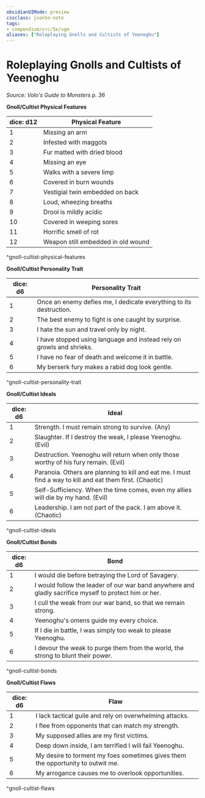 ```yaml
---
obsidianUIMode: preview
cssclass: json5e-note
tags:
- compendium/src/5e/vgm
aliases: ["Roleplaying Gnolls and Cultists of Yeenoghu"]
---
```

# Roleplaying Gnolls and Cultists of Yeenoghu
*Source: Volo's Guide to Monsters p. 36* 

**Gnoll/Cultist Physical Features**

| dice: d12 | Physical Feature |
|-----------|------------------|
| 1 | Missing an arm |
| 2 | Infested with maggots |
| 3 | Fur matted with dried blood |
| 4 | Missing an eye |
| 5 | Walks with a severe limp |
| 6 | Covered in burn wounds |
| 7 | Vestigial twin embedded on back |
| 8 | Loud, wheezing breaths |
| 9 | Drool is mildly acidic |
| 10 | Covered in weeping sores |
| 11 | Horrific smell of rot |
| 12 | Weapon still embedded in old wound |
^gnoll-cultist-physical-features

**Gnoll/Cultist Personality Trait**

| dice: d6 | Personality Trait |
|----------|-------------------|
| 1 | Once an enemy defies me, I dedicate everything to its destruction. |
| 2 | The best enemy to fight is one caught by surprise. |
| 3 | I hate the sun and travel only by night. |
| 4 | I have stopped using language and instead rely on growls and shrieks. |
| 5 | I have no fear of death and welcome it in battle. |
| 6 | My berserk fury makes a rabid dog look gentle. |
^gnoll-cultist-personality-trait

**Gnoll/Cultist Ideals**

| dice: d6 | Ideal |
|----------|-------|
| 1 | Strength. I must remain strong to survive. (Any) |
| 2 | Slaughter. If I destroy the weak, I please Yeenoghu. (Evil) |
| 3 | Destruction. Yeenoghu will return when only those worthy of his fury remain. (Evil) |
| 4 | Paranoia. Others are planning to kill and eat me. I must find a way to kill and eat them first. (Chaotic) |
| 5 | Self-Sufficiency. When the time comes, even my allies will die by my hand. (Evil) |
| 6 | Leadership. I am not part of the pack. I am above it. (Chaotic) |
^gnoll-cultist-ideals

**Gnoll/Cultist Bonds**

| dice: d6 | Bond |
|----------|------|
| 1 | I would die before betraying the Lord of Savagery. |
| 2 | I would follow the leader of our war band anywhere and gladly sacrifice myself to protect him or her. |
| 3 | I cull the weak from our war band, so that we remain strong. |
| 4 | Yeenoghu's omens guide my every choice. |
| 5 | If I die in battle, I was simply too weak to please Yeenoghu. |
| 6 | I devour the weak to purge them from the world, the strong to blunt their power. |
^gnoll-cultist-bonds

**Gnoll/Cultist Flaws**

| dice: d6 | Flaw |
|----------|------|
| 1 | I lack tactical guile and rely on overwhelming attacks. |
| 2 | I flee from opponents that can match my strength. |
| 3 | My supposed allies are my first victims. |
| 4 | Deep down inside, I am terrified I will fail Yeenoghu. |
| 5 | My desire to torment my foes sometimes gives them the opportunity to outwit me. |
| 6 | My arrogance causes me to overlook opportunities. |
^gnoll-cultist-flaws
